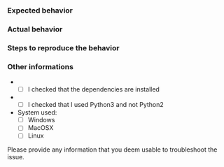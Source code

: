 ### Expected behavior

### Actual behavior

### Steps to reproduce the behavior

### Other informations

- * [ ] I checked that the dependencies are installed
- * [ ] I checked that I used Python3 and not Python2
- System used:  
  * [ ] Windows
  * [ ] MacOSX
  * [ ] Linux
  
Please provide any information that you deem usable to troubleshoot the issue.
